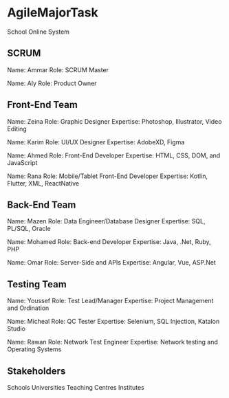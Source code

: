 # AgileMajorTask
School Online System

## SCRUM 
Name: Ammar Role: SCRUM Master

Name: Aly Role: Product Owner

## Front-End Team
Name: Zeina Role: Graphic Designer Expertise: Photoshop, Illustrator, Video Editing

Name: Karim Role: UI/UX Designer Expertise: AdobeXD, Figma

Name: Ahmed Role: Front-End Developer Expertise: HTML, CSS, DOM, and JavaScript

Name: Rana Role: Mobile/Tablet Front-End Developer Expertise: Kotlin, Flutter, XML, ReactNative

## Back-End Team
Name: Mazen Role: Data Engineer/Database Designer Expertise: SQL, PL/SQL, Oracle

Name: Mohamed Role: Back-end Developer Expertise: Java, .Net, Ruby, PHP

Name: Omar Role: Server-Side and APIs Expertise: Angular, Vue, ASP.Net

## Testing Team
Name: Youssef Role: Test Lead/Manager Expertise: Project Management and Ordination

Name: Micheal Role: QC Tester Expertise: Selenium, SQL Injection, Katalon Studio

Name: Rawan Role: Network Test Engineer Expertise: Network testing and Operating Systems

## Stakeholders
Schools
Universities
Teaching Centres
Institutes
